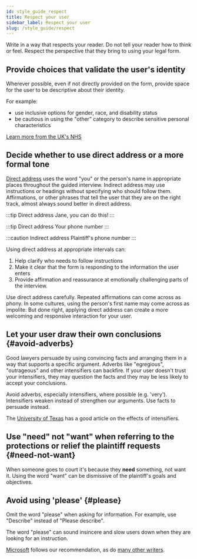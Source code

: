```yaml
---
id: style_guide_respect
title: Respect your user
sidebar_label: Respect your user
slug: /style_guide/respect
---
```


Write in a way that respects your reader. Do not tell your reader how to think or feel.
Respect the perspective that they bring to using your legal form.

## Provide choices that validate the user's identity

Wherever possible, even if not directly provided on the form, provide
space for the user to be descriptive about their identity.

For example:

* use inclusive options for gender, race, and disability status
* be cautious in using the "other" category to describe sensitive personal
  characteristics

[Learn more from the UK's NHS](https://service-manual.nhs.uk/content/how-to-write-good-questions-for-forms/consider-the-sensitivities-around-your-questions)


## Decide whether to use direct address or a more formal tone

[Direct address](https://grammar.yourdictionary.com/writing/how-is-direct-address-used-writing-examples-tips) uses the word "you" or the person's name in appropriate places throughout the guided interview.
Indirect address may use instructions or headings without specifying who should follow them. 
Affirmations, or other phrases that tell the user that they are on the right track, almost
always sound better in direct address.

:::tip Direct address
Jane, you can do this!
:::

:::tip Direct address
Your phone number
:::

:::caution Indirect address
Plaintiff's phone number
:::

Using direct address at appropriate intervals can:

1. Help clarify who needs to follow instructions
1. Make it clear that the form is responding to the information the user enters
1. Provide affirmation and reassurance at emotionally challenging parts of the interview.

Use direct address carefully. Repeated affirmations can come across as phony.
In some cultures, using the person's first name may come across as impolite. But
done right, applying direct address can create a more welcoming and responsive
interaction for your user.

## Let your user draw their own conclusions {#avoid-adverbs}

Good lawyers persuade by using convincing facts and arranging them in a way 
that supports a specific argument. Adverbs like "egregious", "outrageous" 
and other intensifiers can backfire. If your user doesn't trust your intensifiers,
they may question the facts and they may be less likely to accept your conclusions.

Avoid adverbs, especially intensifiers, where possible (e.g. 'very').
Intensifiers weaken instead of strengthen our arguments. Use facts to persuade
instead.

The [University of Texas](https://sites.utexas.edu/legalwriting/2017/01/12/intensifiers-part-1-are-you-blatantly-bolstering/)
has a good article on the effects of intensifiers.

## Use "need" not "want" when referring to the protections or relief the plaintiff requests {#need-not-want}

When someone goes to court it's because they **need** something, not want it.
Using the word "want" can be dismissive of the plaintiff's goals and objectives.

## Avoid using 'please' {#please}

Omit the word "please" when asking for information. For example, use "Describe"
instead of "Please describe".

The word "please" can sound insincere and slow users down when they are looking for
an instruction.

[Microsoft](https://docs.microsoft.com/en-us/style-guide/a-z-word-list-term-collections/p/please)
follows our recommendation, as do [many other writers](https://www.sitepoint.com/making-demands-when-to-say-please-in-instructions-and-ctas/).